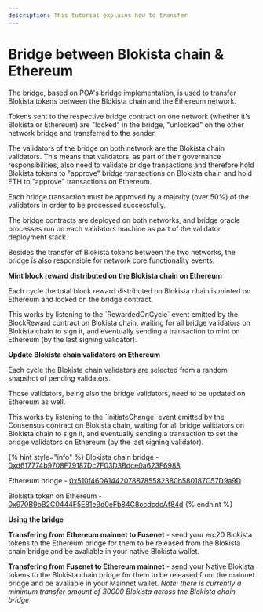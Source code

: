 ```yaml
---
description: This tutorial explains how to transfer
---
```


# Bridge between Blokista chain & Ethereum

The bridge, based on POA's bridge implementation, is used to transfer Blokista tokens between the Blokista chain and the Ethereum network.

Tokens sent to the respective bridge contract on one network \(whether it's Blokista or Ethereum\) are "locked" in the bridge, "unlocked" on the other network bridge and transferred to the sender.

The validators of the bridge on both network are the Blokista chain validators. This means that validators, as part of their governance responsibilities, also need to validate bridge transactions and therefore hold Blokista tokens to "approve" bridge transactions on Blokista chain and hold ETH to "approve" transactions on Ethereum.

Each bridge transaction must be approved by a majority \(over 50%\) of the validators in order to be processed successfully.

The bridge contracts are deployed on both networks, and bridge oracle processes run on each validators machine as part of the validator deployment stack.

Besides the transfer of Blokista tokens between the two networks, the bridge is also responsible for network core functionality events:

**Mint block reward distributed on the Blokista chain on Ethereum**

Each cycle the total block reward distributed on Blokista chain is minted on Ethereum and locked on the bridge contract.

This works by listening to the \`RewardedOnCycle\` event emitted by the BlockReward contract on Blokista chain, waiting for all bridge validators on Blokista chain to sign it, and eventually sending a transaction to mint on Ethereum \(by the last signing validator\).

**Update Blokista chain validators on Ethereum**

Each cycle the Blokista chain validators are selected from a random snapshot of pending validators.

Those validators, being also the bridge validators, need to be updated on Ethereum as well.

This works by listening to the \`InitiateChange\` event emitted by the Consensus contract on Blokista chain, waiting for all bridge validators on Blokista chain to sign it, and eventually sending a transaction to set the bridge validators on Ethereum \(by the last signing validator\).

{% hint style="info" %}
Blokista chain bridge - [0xd617774b9708F79187Dc7F03D3Bdce0a623F6988](https://bccscan.com/address/0xd617774b9708f79187dc7f03d3bdce0a623f6988)

Ethereum bridge - [0x510f460A14420788785582380b580187C57D9a9D](https://etherscan.io/address/0x510f460A14420788785582380b580187C57D9a9D)

Blokista token on Ethereum - [0x970B9bB2C0444F5E81e9d0eFb84C8ccdcdcAf84d](https://etherscan.io/token/0x970B9bB2C0444F5E81e9d0eFb84C8ccdcdcAf84d)
{% endhint %}

**Using the bridge**

**Transfering from Ethereum mainnet to Fusenet** - send your erc20 Blokista tokens to the Ethereum bridge for them to be released from the Blokista chain bridge and be avaliable in your native Blokista wallet.

**Transfering from Fusenet to Ethereum mainnet** - send your Native Blokista tokens to the Blokista chain bridge for them to be released from the mainnet bridge and be avaliable in your Mainnet wallet. _Note: there is currently a minimum transfer amount of 30000 Blokista across the Blokista chain bridge_

